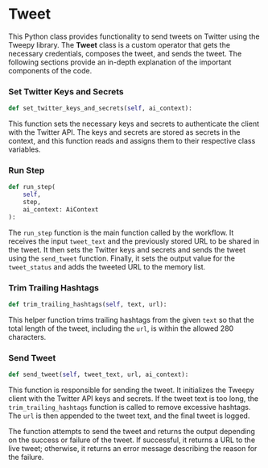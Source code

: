 # Tweet
This Python class provides functionality to send tweets on Twitter using the Tweepy library. The **Tweet** class is a custom operator that gets the necessary credentials, composes the tweet, and sends the tweet.  The following sections provide an in-depth explanation of the important components of the code.

### Set Twitter Keys and Secrets
```python
def set_twitter_keys_and_secrets(self, ai_context):
```
This function sets the necessary keys and secrets to authenticate the client with the Twitter API. The keys and secrets are stored as secrets in the context, and this function reads and assigns them to their respective class variables.

### Run Step
```python
def run_step(
    self,
    step,
    ai_context: AiContext
):
```
The `run_step` function is the main function called by the workflow. It receives the input `tweet_text` and the previously stored URL to be shared in the tweet. It then sets the Twitter keys and secrets and sends the tweet using the `send_tweet` function. Finally, it sets the output value for the `tweet_status` and adds the tweeted URL to the memory list.

### Trim Trailing Hashtags
```python
def trim_trailing_hashtags(self, text, url):
```
This helper function trims trailing hashtags from the given `text` so that the total length of the tweet, including the `url`, is within the allowed 280 characters. 

### Send Tweet
```python
def send_tweet(self, tweet_text, url, ai_context):
```
This function is responsible for sending the tweet. It initializes the Tweepy client with the Twitter API keys and secrets. If the tweet text is too long, the `trim_trailing_hashtags` function is called to remove excessive hashtags. The `url` is then appended to the tweet text, and the final tweet is logged.

The function attempts to send the tweet and returns the output depending on the success or failure of the tweet. If successful, it returns a URL to the live tweet; otherwise, it returns an error message describing the reason for the failure.
